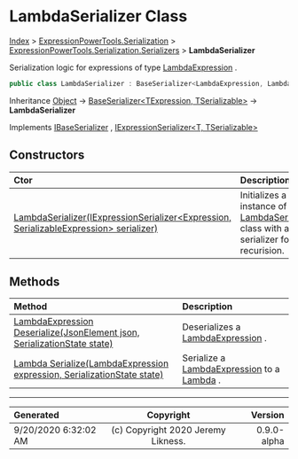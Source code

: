 ﻿# LambdaSerializer Class

[Index](../index.md) > [ExpressionPowerTools.Serialization](ExpressionPowerTools.Serialization.a.md) > [ExpressionPowerTools.Serialization.Serializers](ExpressionPowerTools.Serialization.Serializers.n.md) > **LambdaSerializer**

Serialization logic for expressions of type [LambdaExpression](https://docs.microsoft.com/dotnet/api/system.linq.expressions.lambdaexpression) .

```csharp
public class LambdaSerializer : BaseSerializer<LambdaExpression, Lambda>, IExpressionSerializer<LambdaExpression, Lambda>, IBaseSerializer
```

Inheritance [Object](https://docs.microsoft.com/dotnet/api/system.object) → [BaseSerializer&lt;TExpression, TSerializable>](ExpressionPowerTools.Serialization.Serializers.BaseSerializer`2.cs.md) → **LambdaSerializer**

Implements  [IBaseSerializer](ExpressionPowerTools.Serialization.Signatures.IBaseSerializer.i.md) ,  [IExpressionSerializer&lt;T, TSerializable>](ExpressionPowerTools.Serialization.Signatures.IExpressionSerializer`2.i.md) 

## Constructors

| Ctor | Description |
| :-- | :-- |
| [LambdaSerializer(IExpressionSerializer&lt;Expression, SerializableExpression> serializer)](ExpressionPowerTools.Serialization.Serializers.LambdaSerializer.ctor.md#lambdaserializeriexpressionserializerexpression-serializableexpression-serializer) | Initializes a new instance of the [LambdaSerializer](ExpressionPowerTools.Serialization.Serializers.LambdaSerializer.cs.md) class with a            base serializer for recurision. |
## Methods

| Method | Description |
| :-- | :-- |
| [LambdaExpression Deserialize(JsonElement json, SerializationState state)](ExpressionPowerTools.Serialization.Serializers.LambdaSerializer.Deserialize.m.md) | Deserializes a [LambdaExpression](https://docs.microsoft.com/dotnet/api/system.linq.expressions.lambdaexpression) . |
| [Lambda Serialize(LambdaExpression expression, SerializationState state)](ExpressionPowerTools.Serialization.Serializers.LambdaSerializer.Serialize.m.md) | Serialize a [LambdaExpression](https://docs.microsoft.com/dotnet/api/system.linq.expressions.lambdaexpression) to a [Lambda](ExpressionPowerTools.Serialization.Serializers.Lambda.cs.md) . |

---

| Generated | Copyright | Version |
| :-- | :-: | --: |
| 9/20/2020 6:32:02 AM | (c) Copyright 2020 Jeremy Likness. | 0.9.0-alpha |

